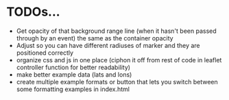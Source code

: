 # TODOs...

- Get opacity of that background range line (when it hasn't been passed through by an event) the same as the container opacity
- Adjust so you can have different radiuses of marker and they are positioned correctly
- organize css and js in one place (ciphon it off from rest of code in leaflet controller function for better readability)
- make better example data (lats and lons)
- create multiple example formats or button that lets you switch between some formatting examples in index.html